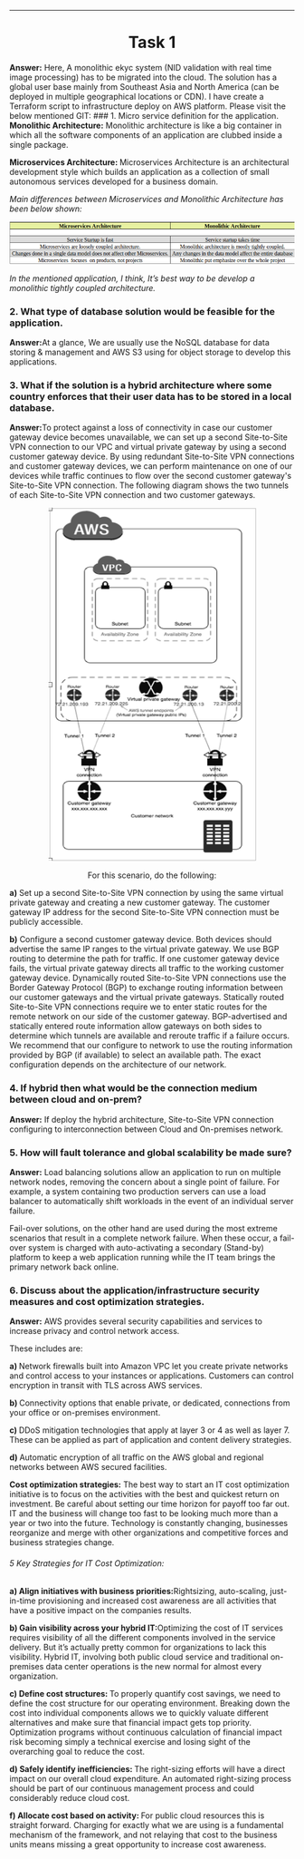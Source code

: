 
------------
<h1 align="center">Task 1</h1>
<b>Answer:</b> Here, A monolithic ekyc system (NID validation with real time image processing) has to be migrated into the cloud. The solution has a global user base mainly from Southeast Asia and North America (can be deployed in multiple geographical locations or CDN). I have create a Terraform script to infrastructure deploy on AWS platform. Please visit the below mentioned GIT:
###  1. Micro service definition for the application.
<b>Monolithic Architecture:</b> Monolithic architecture is like a big container in which all the software components of an application are clubbed inside a single package.

<b>Microservices Architecture: </b> Microservices Architecture is an architectural development style which builds an application as a collection of small autonomous services developed for a business domain.

*Main differences between Microservices and Monolithic Architecture has been below shown:*


<p align="center"><img src="https://raw.githubusercontent.com/Lipton2777/tf-aws-eKYC-Lipton-task-1/main/Screenshot%20from%202022-10-24%2010-50-08.png" /></p>

*In the mentioned application, I think, It’s best way to be develop a monolithic tightly coupled architecture.*

###   2. What type of database solution would be feasible for the application.
<b>Answer:</b>At a glance, We are usually use the NoSQL database for data storing & management and AWS S3 using for object storage to develop this applications.

###   3. What if the solution is a hybrid architecture where some country enforces that their user data has to be stored in a local database.

<b>Answer:</b>To protect against a loss of connectivity in case our customer gateway device becomes unavailable, we can set up a second Site-to-Site VPN connection to our VPC and virtual private gateway by using a second customer gateway device. By using redundant Site-to-Site VPN connections and customer gateway devices, we can perform maintenance on one of our devices while traffic continues to flow over the second customer gateway's Site-to-Site VPN connection.
The following diagram shows the two tunnels of each Site-to-Site VPN connection and two customer gateways.

<p align="center"><img src="https://raw.githubusercontent.com/Lipton2777/tf-aws-eKYC-Lipton-task-1/main/Flow-chart.png" /></p>


<p align="center">For this scenario, do the following:</p>

**a)** Set up a second Site-to-Site VPN connection by using the same virtual private gateway and creating a new customer gateway. The customer gateway IP address for the second Site-to-Site VPN connection must be publicly accessible.

**b)** Configure a second customer gateway device. Both devices should advertise the same IP ranges to the virtual private gateway. We use BGP routing to determine the path for traffic. If one customer gateway device fails, the virtual private gateway directs all traffic to the working customer gateway device. Dynamically routed Site-to-Site VPN connections use the Border Gateway Protocol (BGP) to exchange routing information between our customer gateways and the virtual private gateways. Statically routed Site-to-Site VPN connections require we to enter static routes for the remote network on our side of the customer gateway. BGP-advertised and statically entered route information allow gateways on both sides to determine which tunnels are available and reroute traffic if a failure occurs. We recommend that our configure to network to use the routing information provided by BGP (if available) to select an available path. The exact configuration depends on the architecture of our network.

###   4. If hybrid then what would be the connection medium between cloud and on-prem?
**Answer:** If deploy the hybrid architecture, Site-to-Site VPN connection configuring to interconnection between Cloud and On-premises network.

###   5. How will fault tolerance and global scalability be made sure?

**Answer:** Load balancing solutions allow an application to run on multiple network nodes, removing the concern about a single point of failure. For example, a system containing two production servers can use a load balancer to automatically shift workloads in the event of an individual server failure.

Fail-over solutions, on the other hand are used during the most extreme scenarios that result in a complete network failure. When these occur, a fail-over system is charged with auto-activating a secondary (Stand-by) platform to keep a web application running while the IT team brings the primary network back online.

###   6. Discuss about the application/infrastructure security measures and cost optimization strategies.

<b>Answer:</b> AWS provides several security capabilities and services to increase privacy and control network access.

These includes are:

<b>a) </b>Network firewalls built into Amazon VPC let you create private networks and control access to your instances or applications. Customers can control encryption in transit with TLS across AWS services.

<b>b) </b> Connectivity options that enable private, or dedicated, connections from your office or on-premises environment.

<b>c) </b> DDoS mitigation technologies that apply at layer 3 or 4 as well as layer 7. These can be applied as part of application and content delivery strategies.

<b>d) </b> Automatic encryption of all traffic on the AWS global and regional networks between AWS secured facilities.

<b>Cost optimization strategies:</b> The best way to start an IT cost optimization initiative is to focus on the activities with the best and quickest return on investment. Be careful about setting our time horizon for payoff too far out. IT and the business will change too fast to be looking much more than a year or two into the future. Technology is constantly changing, businesses reorganize and merge with other organizations and competitive forces and business strategies change.


###### 5 Key Strategies for IT Cost Optimization:


<b>a) Align initiatives with business priorities:</b>Rightsizing, auto-scaling, just-in-time provisioning and increased cost awareness are all activities that have a positive impact on the companies results.

<b>b) Gain visibility across your hybrid IT:</b>Optimizing the cost of IT services requires visibility of all the different components involved in the service delivery. But it’s actually pretty common for organizations to lack this visibility. Hybrid IT, involving both public cloud service and traditional on-premises data center operations is the new normal for almost every organization.

<b>c) Define cost structures: </b> To properly quantify cost savings, we need to define the cost structure for our operating environment. Breaking down the cost into individual components allows we to quickly valuate different alternatives and make sure that financial impact gets top priority. Optimization programs without continuous calculation of financial impact risk becoming simply a technical exercise and losing sight of the overarching goal to reduce the cost.

<b>d) Safely identify inefficiencies:  </b>The right-sizing efforts will have a direct impact on our overall cloud expenditure. An automated right-sizing process should be part of our continuous management process and could considerably reduce cloud cost.


<b>f) Allocate cost based on activity: </b>For public cloud resources this is straight forward. Charging for exactly what we are using is a fundamental mechanism of the framework, and not relaying that cost to the business units means missing a great opportunity to increase cost awareness.

